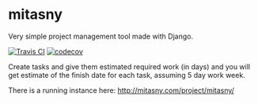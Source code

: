 # mitasny

Very simple project management tool made with Django.

[![Travis CI](https://travis-ci.org/jarnoln/mitasny.png)](https://travis-ci.org/jarnoln/mitasny)
[![codecov](https://codecov.io/gh/jarnoln/mitasny/branch/master/graph/badge.svg)](https://codecov.io/gh/jarnoln/mitasny)

Create tasks and give them estimated required work (in days) and you will get estimate of the finish date for each task, assuming 5 day work week.

There is a running instance here:
http://mitasny.com/project/mitasny/



